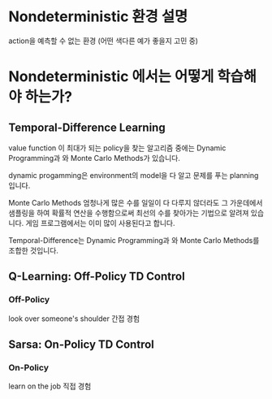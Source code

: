 # Nondeterministic 환경 설명
action을 예측할 수 없는 환경
(어떤 색다른 예가 좋을지 고민 중)

# Nondeterministic 에서는 어떻게 학습해야 하는가?

## Temporal-Difference Learning
value function 이 최대가 되는 policy을 찾는 알고리즘 중에는 Dynamic Programming과 와 Monte Carlo Methods가 있습니다.

dynamic progamming은 environment의 model을 다 알고 문제를 푸는 planning입니다.

Monte Carlo Methods 엄청나게 많은 수를 일일이 다 다루지 않더라도 그 가운데에서 샘플링을 하여 확률적 연산을 수행함으로써 최선의 수를 찾아가는 기법으로 알려져 있습니다. 게임 프로그램에서는 이미 많이 사용된다고 합니다.

Temporal-Difference는 Dynamic Programming과 와 Monte Carlo Methods를 조합한 것입니다.

## Q-Learning: Off-Policy TD Control
### Off-Policy
look over someone's shoulder
간접 경험

## Sarsa: On-Policy TD Control  
### On-Policy
learn on the job
직접 경험


